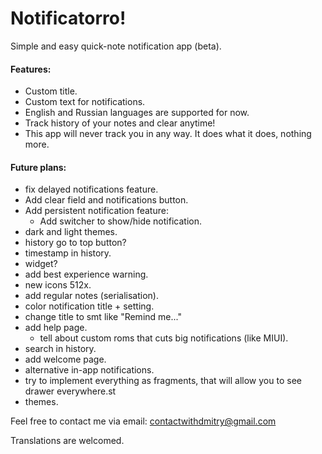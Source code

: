 # Notificatorro!
Simple and easy quick-note notification app (beta).

#### Features:
- Custom title.
- Custom text for notifications.
- English and Russian languages are supported for now.
- Track history of your notes and clear anytime!
- This app will never track you in any way. It does what it does, nothing more.

#### Future plans:
- fix delayed notifications feature.
- Add clear field and notifications button.
- Add persistent notification feature:
	- Add switcher to show/hide notification.
- dark and light themes.
- history go to top button?
- timestamp in history.
- widget?
- add best experience warning.
- new icons 512x.
- add regular notes (serialisation).
- color notification title + setting.
- change title to smt like "Remind me..."
- add help page.
	- tell about custom roms that cuts big notifications (like MIUI).
- search in history.
- add welcome page.
- alternative in-app notifications.
- try to implement everything as fragments, that will allow you to see drawer everywhere.st
- themes.


Feel free to contact me via email: contactwithdmitry@gmail.com

Translations are welcomed.
